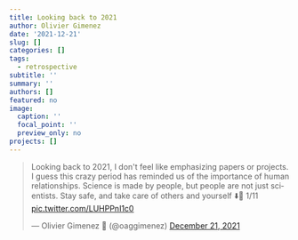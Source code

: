 ```yaml
---
title: Looking back to 2021
author: Olivier Gimenez
date: '2021-12-21'
slug: []
categories: []
tags:
  - retrospective
subtitle: ''
summary: ''
authors: []
featured: no
image:
  caption: ''
  focal_point: ''
  preview_only: no
projects: []
---
```



<blockquote class="twitter-tweet"><p lang="en" dir="ltr">Looking back to 2021, I don&#39;t feel like emphasizing papers or projects. I guess this crazy period has reminded us of the importance of human relationships. Science is made by people, but people are not just scientists. Stay safe, and take care of others and yourself ⬇️🧵 1/11 <a href="https://t.co/LUHPPnI1c0">pic.twitter.com/LUHPPnI1c0</a></p>&mdash; Olivier Gimenez 🖖 (@oaggimenez) <a href="https://twitter.com/oaggimenez/status/1473217250920480768?ref_src=twsrc%5Etfw">December 21, 2021</a></blockquote> <script async src="https://platform.twitter.com/widgets.js" charset="utf-8"></script> 

